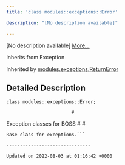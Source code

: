 ```yaml
---
title: 'class modules::exceptions::Error'

description: "[No description available]"

---
```









[No description available] [More...](#detailed-description)

Inherits from Exception

Inherited by [modules.exceptions.ReturnError](/documentation/code/main/classes/classmodules_1_1exceptions_1_1returnerror/)

## Detailed Description

```
class modules::exceptions::Error;
```




```
                        #
```

 Exception classes for BOSS # #



```
Base class for exceptions.```

-------------------------------

Updated on 2022-08-03 at 01:16:42 +0000